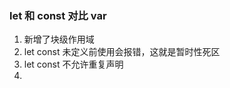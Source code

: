 <!--
 * @Author: 谢树宏
 * @Date: 2022-02-14 14:40:22
 * @LastEditors: 谢树宏 384180258@qq.com
 * @LastEditTime: 2022-07-11 22:54:09
 * @FilePath: /about-study/ES6.md
-->

### let 和 const 对比 var

1. 新增了块级作用域
2. let const 未定义前使用会报错，这就是暂时性死区
3. let const 不允许重复声明
4.
